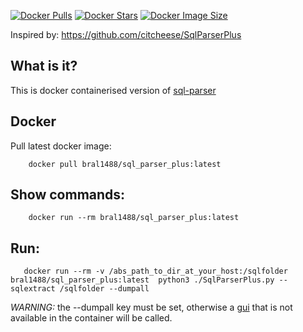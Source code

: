 
[![Docker Pulls](https://badgen.net/docker/pulls/bral1488/sql_parser_plus?icon=docker&label=pulls)](https://hub.docker.com/repository/docker/bral1488/sql_parser_plus/)
[![Docker Stars](https://badgen.net/docker/stars/bral1488/sql_parser_plus?icon=docker&label=stars)](https://hub.docker.com/repository/docker/bral1488/sql_parser_plus/)
[![Docker Image Size](https://badgen.net/docker/size/bral1488/sql_parser_plus?icon=docker&label=image%20size)](https://hub.docker.com/repository/docker/bral1488/sql_parser_plus/)


Inspired by: https://github.com/citcheese/SqlParserPlus

What is it?
-------------
This is docker containerised  version of [sql-parser](https://github.com/citcheese/SqlParserPlus)


Docker
-------------
Pull latest docker image:
```
    docker pull bral1488/sql_parser_plus:latest
 ```
Show commands:
-------------
```
    docker run --rm bral1488/sql_parser_plus:latest
 ```

Run:
-------------

```
   docker run --rm -v /abs_path_to_dir_at_your_host:/sqlfolder  bral1488/sql_parser_plus:latest  python3 ./SqlParserPlus.py --sqlextract /sqlfolder --dumpall
```

*WARNING:* the --dumpall key must be set, otherwise a [gui](window.JPG) that is not available in the container will be called.


